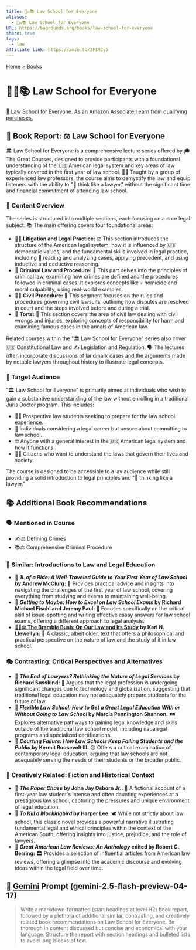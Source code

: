 ```yaml
---
title: 🧑‍⚖️📚 Law School for Everyone
aliases:
  - 🧑‍⚖️📚 Law School for Everyone
URL: https://bagrounds.org/books/law-school-for-everyone
share: true
tags:
  - law
affiliate link: https://amzn.to/3FIMCy5
---
```

[Home](../index.md) > [Books](./index.md)  
# 🧑‍⚖️📚 Law School for Everyone  
[🛒 Law School for Everyone. As an Amazon Associate I earn from qualifying purchases.](https://amzn.to/3FIMCy5)  
  
  
## 📖 Book Report: ⚖️ Law School for Everyone  
  
🏛️ Law School for Everyone is a comprehensive lecture series offered by 🎓 The Great Courses, designed to provide participants with a foundational understanding of the 🇺🇸 American legal system and key areas of law typically covered in the first year of law school. 👨‍🏫 Taught by a group of experienced law professors, the course aims to demystify the law and equip listeners with the ability to "🤔 think like a lawyer" without the significant time and financial commitment of attending law school.  
  
### 📑 Content Overview  
  
The series is structured into multiple sections, each focusing on a core legal subject. 📚 The main offering covers four foundational areas:  
  
* 👨‍⚖️ **Litigation and Legal Practice:** ⚖️ This section introduces the structure of the American legal system, how it is influenced by 🇺🇸 democratic values, and the fundamental skills involved in legal practice, including 📖 reading and analyzing cases, applying precedent, and using inductive and deductive reasoning.  
* 👮 **Criminal Law and Procedure:** 🔪 This part delves into the principles of criminal law, examining how crimes are defined and the procedures followed in criminal cases. It explores concepts like 💀 homicide and moral culpability, using real-world examples.  
* 👨‍⚖️ **Civil Procedure:** 📜 This segment focuses on the rules and procedures governing civil lawsuits, outlining how disputes are resolved in court and the steps involved before and during a trial.  
* 🤕 **Torts:** 🚧 This section covers the area of civil law dealing with civil wrongs and injuries, exploring concepts of responsibility for harm and examining famous cases in the annals of American law.  
  
Related courses within the "🏛️ Law School for Everyone" series also cover 🇺🇸 Constitutional Law and ✍️ Legislation and Regulation. 🗣️ The lectures often incorporate discussions of landmark cases and the arguments made by notable lawyers throughout history to illustrate legal concepts.  
  
### 🎯 Target Audience  
  
"🏛️ Law School for Everyone" is primarily aimed at individuals who wish to gain a substantive understanding of the law without enrolling in a traditional Juris Doctor program. This includes:  
  
* 🧑‍🎓 Prospective law students seeking to prepare for the law school experience.  
* 🤔 Individuals considering a legal career but unsure about committing to law school.  
* 🤓 Anyone with a general interest in the 🇺🇸 American legal system and how it functions.  
* 👨‍💼 Citizens who want to understand the laws that govern their lives and society.  
  
The course is designed to be accessible to a lay audience while still providing a solid introduction to legal principles and "🤔 thinking like a lawyer."  
  
## 📚 Additional Book Recommendations  
  
### 🗣️ Mentioned in Course  
- ✍️⚖️ Defining Crimes  
- 📚⚖️ Comprehensive Criminal Procedure  
  
### 🏫 Similar: Introductions to Law and Legal Education  
  
* 📖 **_1L of a Ride: A Well-Traveled Guide to Your First Year of Law School_ by Andrew McClurg:** 📝 Provides practical advice and insights into navigating the challenges of the first year of law school, covering everything from studying and exams to maintaining well-being.  
* 📖 **_Getting to Maybe: How to Excel on Law School Exams_ by Richard Michael Fischl and Jeremy Paul:** 🧐 Focuses specifically on the critical skill of issue-spotting and writing effective essay answers for law school exams, offering a different approach to legal analysis.  
* **[📜🌿⚖️ The Bramble Bush: On Our Law and Its Study](./the-bramble-bush-on-our-law-and-its-study.md) by Karl N. Llewellyn:** 👴 A classic, albeit older, text that offers a philosophical and practical perspective on the nature of law and the study of it in law school.  
  
### 🎭 Contrasting: Critical Perspectives and Alternatives  
  
* 📖 **_The End of Lawyers? Rethinking the Nature of Legal Services_ by Richard Susskind:** 🤖 Argues that the legal profession is undergoing significant changes due to technology and globalization, suggesting that traditional legal education may not adequately prepare students for the future of law.  
* 📖 **_Flexible Law School: How to Get a Great Legal Education With or Without Going to Law School_ by Marcia Pennington Shannon:** 🛤️ Explores alternative pathways to gaining legal knowledge and skills outside of the traditional law school model, including параlegal programs and specialized certifications.  
* 📖 **_Courting Failure: How Law Schools Keep Failing Students and the Public_ by Kermit Roosevelt III:** 😠 Offers a critical examination of contemporary legal education, arguing that law schools are not adequately serving the needs of their students or the broader public.  
  
### 🎨 Creatively Related: Fiction and Historical Context  
  
* 📖 **_The Paper Chase_ by John Jay Osborn Jr.:** 📝 A fictional account of a first-year law student's intense and often daunting experiences at a prestigious law school, capturing the pressures and unique environment of legal education.  
* 📖 **_To Kill a Mockingbird_ by Harper Lee:** 🕊️ While not strictly about law school, this classic novel provides a powerful narrative illustrating fundamental legal and ethical principles within the context of the American South, offering insights into justice, prejudice, and the role of lawyers.  
* 📖 **_Great American Law Reviews: An Anthology_ edited by Robert C. Berring:** 🏛️ Provides a selection of influential articles from American law reviews, offering a glimpse into the academic discourse and evolving ideas within the legal field over time.  
  
## 💬 [Gemini](../software/gemini.md) Prompt (gemini-2.5-flash-preview-04-17)  
> Write a markdown-formatted (start headings at level H2) book report, followed by a plethora of additional similar, contrasting, and creatively related book recommendations on Law School for Everyone. Be thorough in content discussed but concise and economical with your language. Structure the report with section headings and bulleted lists to avoid long blocks of text.